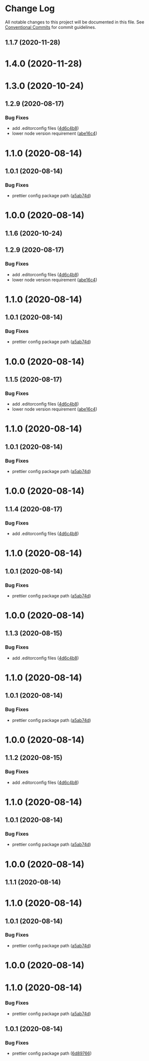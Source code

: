 # Change Log

All notable changes to this project will be documented in this file.
See [Conventional Commits](https://conventionalcommits.org) for commit guidelines.

## 1.1.7 (2020-11-28)



# 1.4.0 (2020-11-28)



# 1.3.0 (2020-10-24)



## 1.2.9 (2020-08-17)


### Bug Fixes

* add .editorconfig files ([4d6c4b8](https://github.com/devpulsion/configs/commit/4d6c4b840e06289893ae8a853b2d0ee6f6a09443))
* lower node version requirement ([abe16c4](https://github.com/devpulsion/configs/commit/abe16c42c15d519fab66bbcfecd778694f5839a5))



# 1.1.0 (2020-08-14)



## 1.0.1 (2020-08-14)


### Bug Fixes

* prettier config package path ([a5ab74d](https://github.com/devpulsion/configs/commit/a5ab74d9ee98d778fda3909a367ed838fb6a9231))



# 1.0.0 (2020-08-14)





## 1.1.6 (2020-10-24)



## 1.2.9 (2020-08-17)


### Bug Fixes

* add .editorconfig files ([4d6c4b8](https://github.com/devpulsion/configs/commit/4d6c4b840e06289893ae8a853b2d0ee6f6a09443))
* lower node version requirement ([abe16c4](https://github.com/devpulsion/configs/commit/abe16c42c15d519fab66bbcfecd778694f5839a5))



# 1.1.0 (2020-08-14)



## 1.0.1 (2020-08-14)


### Bug Fixes

* prettier config package path ([a5ab74d](https://github.com/devpulsion/configs/commit/a5ab74d9ee98d778fda3909a367ed838fb6a9231))



# 1.0.0 (2020-08-14)





## 1.1.5 (2020-08-17)


### Bug Fixes

* add .editorconfig files ([4d6c4b8](https://github.com/devpulsion/configs/commit/4d6c4b840e06289893ae8a853b2d0ee6f6a09443))
* lower node version requirement ([abe16c4](https://github.com/devpulsion/configs/commit/abe16c42c15d519fab66bbcfecd778694f5839a5))



# 1.1.0 (2020-08-14)



## 1.0.1 (2020-08-14)


### Bug Fixes

* prettier config package path ([a5ab74d](https://github.com/devpulsion/configs/commit/a5ab74d9ee98d778fda3909a367ed838fb6a9231))



# 1.0.0 (2020-08-14)





## 1.1.4 (2020-08-17)


### Bug Fixes

* add .editorconfig files ([4d6c4b8](https://github.com/devpulsion/configs/commit/4d6c4b840e06289893ae8a853b2d0ee6f6a09443))



# 1.1.0 (2020-08-14)



## 1.0.1 (2020-08-14)


### Bug Fixes

* prettier config package path ([a5ab74d](https://github.com/devpulsion/configs/commit/a5ab74d9ee98d778fda3909a367ed838fb6a9231))



# 1.0.0 (2020-08-14)





## 1.1.3 (2020-08-15)


### Bug Fixes

* add .editorconfig files ([4d6c4b8](https://github.com/devpulsion/configs/commit/4d6c4b840e06289893ae8a853b2d0ee6f6a09443))



# 1.1.0 (2020-08-14)



## 1.0.1 (2020-08-14)


### Bug Fixes

* prettier config package path ([a5ab74d](https://github.com/devpulsion/configs/commit/a5ab74d9ee98d778fda3909a367ed838fb6a9231))



# 1.0.0 (2020-08-14)





## 1.1.2 (2020-08-15)


### Bug Fixes

* add .editorconfig files ([4d6c4b8](https://github.com/devpulsion/configs/commit/4d6c4b840e06289893ae8a853b2d0ee6f6a09443))



# 1.1.0 (2020-08-14)



## 1.0.1 (2020-08-14)


### Bug Fixes

* prettier config package path ([a5ab74d](https://github.com/devpulsion/configs/commit/a5ab74d9ee98d778fda3909a367ed838fb6a9231))



# 1.0.0 (2020-08-14)





## 1.1.1 (2020-08-14)



# 1.1.0 (2020-08-14)



## 1.0.1 (2020-08-14)


### Bug Fixes

* prettier config package path ([a5ab74d](https://github.com/devpulsion/configs/commit/a5ab74d9ee98d778fda3909a367ed838fb6a9231))



# 1.0.0 (2020-08-14)





# 1.1.0 (2020-08-14)


### Bug Fixes

* prettier config package path ([a5ab74d](https://github.com/devpulsion/configs/commit/a5ab74d9ee98d778fda3909a367ed838fb6a9231))





## 1.0.1 (2020-08-14)


### Bug Fixes

* prettier config package path ([6d89766](https://github.com/devpulsion/configs/commit/6d89766106e1ffb7dacf0bac0b7781e34ee1e9aa))
